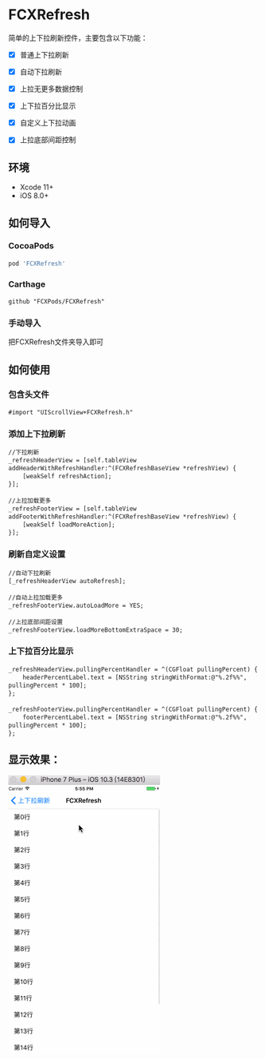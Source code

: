 # FCXRefresh


简单的上下拉刷新控件，主要包含以下功能：

- [x] 普通上下拉刷新
- [x] 自动下拉刷新
- [x] 上拉无更多数据控制
- [x] 上下拉百分比显示
- [x] 自定义上下拉动画
- [x] 上拉底部间距控制


## 环境

- Xcode 11+
- iOS 8.0+

## 如何导入

### CocoaPods

```ruby
pod 'FCXRefresh'
```

### Carthage

```ogdl
github "FCXPods/FCXRefresh"
```

### 手动导入

把FCXRefresh文件夹导入即可

## 如何使用

### 包含头文件

```objc
#import "UIScrollView+FCXRefresh.h"
```

### 添加上下拉刷新

```objc
//下拉刷新
_refreshHeaderView = [self.tableView addHeaderWithRefreshHandler:^(FCXRefreshBaseView *refreshView) {
    [weakSelf refreshAction];
}];

//上拉加载更多
_refreshFooterView = [self.tableView addFooterWithRefreshHandler:^(FCXRefreshBaseView *refreshView) {
    [weakSelf loadMoreAction];
}];
```

### 刷新自定义设置

```objc
//自动下拉刷新
[_refreshHeaderView autoRefresh];

//自动上拉加载更多
_refreshFooterView.autoLoadMore = YES;

//上拉底部间距设置
_refreshFooterView.loadMoreBottomExtraSpace = 30;
```

### 上下拉百分比显示

```objc
_refreshHeaderView.pullingPercentHandler = ^(CGFloat pullingPercent) {
    headerPercentLabel.text = [NSString stringWithFormat:@"%.2f%%", pullingPercent * 100];
};

_refreshFooterView.pullingPercentHandler = ^(CGFloat pullingPercent) {
    footerPercentLabel.text = [NSString stringWithFormat:@"%.2f%%", pullingPercent * 100];
};
```

## 显示效果：

![](refreshGif.gif)



